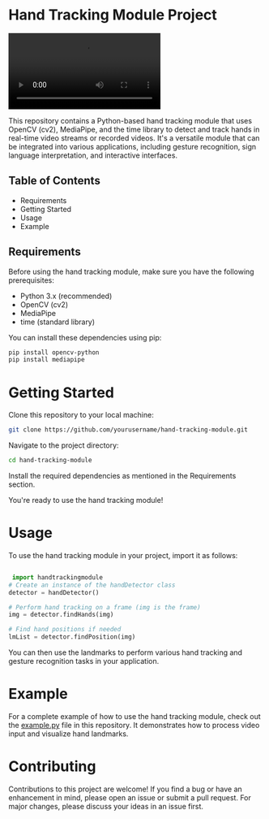 # Hand Tracking Module Project

![Hand Tracking](hand.mp4)

This repository contains a Python-based hand tracking module that uses OpenCV (cv2), MediaPipe, and the time library to detect and track hands in real-time video streams or recorded videos. It's a versatile module that can be integrated into various applications, including gesture recognition, sign language interpretation, and interactive interfaces.

## Table of Contents

- Requirements
- Getting Started
- Usage
- Example
## Requirements

Before using the hand tracking module, make sure you have the following prerequisites:

- Python 3.x (recommended)
- OpenCV (cv2)
- MediaPipe
- time (standard library)

You can install these dependencies using pip:

```bash
pip install opencv-python
pip install mediapipe
```

# Getting Started
Clone this repository to your local machine:
```bash
git clone https://github.com/yourusername/hand-tracking-module.git
```
Navigate to the project directory:
```bash
cd hand-tracking-module
```
Install the required dependencies as mentioned in the Requirements section.

You're ready to use the hand tracking module!

# Usage
To use the hand tracking module in your project, import it as follows:

```python

 import handtrackingmodule
# Create an instance of the handDetector class
detector = handDetector()

# Perform hand tracking on a frame (img is the frame)
img = detector.findHands(img)

# Find hand positions if needed
lmList = detector.findPosition(img)

```
You can then use the landmarks to perform various hand tracking and gesture recognition tasks in your application.

# Example
For a complete example of how to use the hand tracking module, check out the [example.py](example.py) file in this repository. It demonstrates how to process video input and visualize hand landmarks.


# Contributing
Contributions to this project are welcome! If you find a bug or have an enhancement in mind, please open an issue or submit a pull request. For major changes, please discuss your ideas in an issue first.
